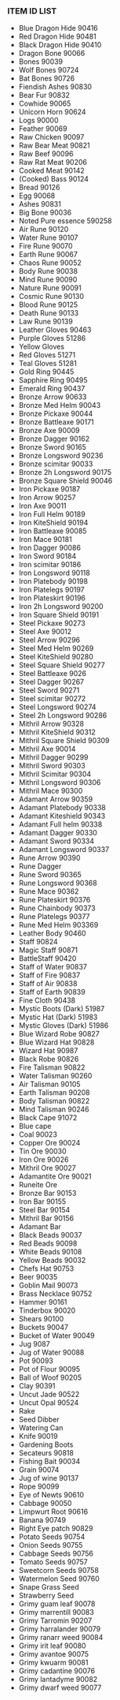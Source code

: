 ### ITEM ID LIST
- Blue Dragon Hide 90416
- Red Dragon Hide 90481
- Black Dragon Hide 90410
- Dragon Bone 90066
- Bones 90039
- Wolf Bones 90724
- Bat Bones 90726
- Fiendish Ashes 90830
- Bear Fur 90832
- Cowhide 90065
- Unicorn Horn 90624
- Logs 90000
- Feather 90069
- Raw Chicken 90097
- Raw Bear Meat 90821
- Raw Beef 90096
- Raw Rat Meat 90206
- Cooked Meat 90142
- (Cooked) Bass 90124
- Bread 90126
- Egg 90068
- Ashes 90831
- Big Bone 90036
- Noted Pure essence 590258
- Air Rune 90120
- Water Rune 90107
- Fire Rune 90070
- Earth Rune 90067
- Chaos Rune 90052
- Body Rune 90038
- Mind Rune 90090
- Nature Rune 90091
- Cosmic Rune 90130
- Blood Rune 90125
- Death Rune 90133
- Law Rune 90139
- Leather Gloves 90463
- Purple Gloves 51286
- Yellow Gloves 
- Red Gloves 51271
- Teal Gloves 51281
- Gold Ring 90445
- Sapphire Ring 90495 
- Emerald Ring 90437
- Bronze Arrow 90633
- Bronze Med Helm 90043
- Bronze Pickaxe 90044
- Bronze Battleaxe 90171
- Bronze Axe 90009
- Bronze Dagger 90162
- Bronze Sword 90165
- Bronze Longsword 90236
- Bronze scimitar 90033
- Bronze 2h Longsword 90175
- Bronze Square Shield 90046
- Iron Pickaxe 90187
- Iron Arrow 90257
- Iron Axe 90011
- Iron Full Helm 90189
- Iron KiteShield 90194
- Iron Battleaxe 90085
- Iron Mace 90181
- Iron Dagger 90086
- Iron Sword 90184
- Iron scimitar 90186
- Iron Longsword 90118
- Iron Platebody 90198
- Iron Platelegs 90197
- Iron Plateskirt 90196
- Iron 2h Longsword 90200
- Iron Square Shield 90191
- Steel Pickaxe 90273
- Steel Axe 90012
- Steel Arrow 90296
- Steel Med Helm 90269
- Steel KiteShield 90280
- Steel Square Shield 90277
- Steel Battleaxe 9026
- Steel Dagger 90267
- Steel Sword 90271
- Steel scimitar 90272
- Steel Longsword 90274
- Steel 2h Longsword 90286
- Mithril Arrow 90328
- Mithril KiteShield 90312
- Mithril Square Shield 90309
- Mithril Axe 90014
- Mithril Dagger 90299
- Mithril Sword 90303
- Mithril Scimitar 90304
- Mithril Longsword 90306
- Mithril Mace 90300
- Adamant Arrow 90359
- Adamant Platebody 90338
- Adamant Kiteshield 90343
- Adamant Full helm 90338
- Adamant Dagger 90330
- Adamant Sword 90334
- Adamant Longsword 90337
- Rune Arrow 90390
- Rune Dagger
- Rune Sword 90365
- Rune Longsword 90368
- Rune Mace 90362
- Rune Plateskirt 90376
- Rune Chainbody 90373
- Rune Platelegs 90377
- Rune Med Helm 903369
- Leather Body 90460
- Staff 90824
- Magic Staff 90871
- BattleStaff 90420
- Staff of Water 90837
- Staff of Fire 90837
- Staff of Air 90838
- Staff of Earth 90839
- Fine Cloth 90438
- Mystic Boots (Dark) 51987
- Mystic Hat (Dark) 51983
- Mystic Gloves (Dark) 51986
- Blue Wizard Robe 90827
- Blue Wizard Hat 90828
- Wizard Hat 90987
- Black Robe 90826
- Fire Talisman 90822
- Water Talisman 90260
- Air Talisman 90105
- Earth Talisman 90208
- Body Talisman 90822
- Mind Talisman 90246
- Black Cape 91072
- Blue cape
- Coal 90023
- Copper Ore 90024
- Tin Ore 90030
- Iron Ore 90026
- Mithril Ore 90027
- Adamantite Ore 90021
- Runeite Ore
- Bronze Bar 90153
- Iron Bar 90155
- Steel Bar 90154
- Mithril Bar 90156
- Adamant Bar
- Black Beads 90037
- Red Beads 90098
- White Beads 90108
- Yellow Beads 90032
- Chefs Hat 90753
- Beer 90035
- Goblin Mail 90073
- Brass Necklace 90752
- Hammer 90161
- Tinderbox 90020
- Shears 90100
- Buckets 90047
- Bucket of Water 90049
- Jug 9087
- Jug of Water 90088
- Pot 90093
- Pot of Flour 90095
- Ball of Woof 90205
- Clay 90391
- Uncut Jade 90522
- Uncut Opal 90524
- Rake
- Seed Dibber
- Watering Can
- Knife 90019
- Gardening Boots
- Secateurs 90818
- Fishing Bait 90034
- Grain 90074
- Jug of wine 90137
- Rope 90099
- Eye of Newts 90610
- Cabbage 90050
- Limpwurt Root 90616
- Banana 90749
- Right Eye patch 90829
- Potato Seeds 90754
- Onion Seeds 90755
- Cabbage Seeds 90756
- Tomato Seeds 90757
- Sweetcorn Seeds 90758
- Watermelon Seed 90760
- Snape Grass Seed
- Strawberry Seed
- Grimy guam leaf 90078
- Grimy marrentill 90083
- Grimy Tarromin 90207
- Grimy harralander 90079
- Grimy ranarr weed 90084
- Grimy irit leaf 90080
- Grimy avantoe 90075
- Grimy kwuarm 90081
- Grimy cadantine 90076
- Grimy lantadyme 90082
- Grimy dwarf weed 90077
